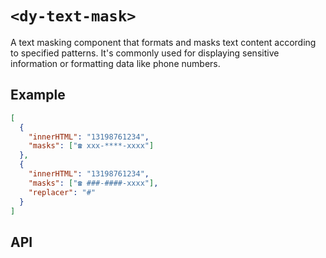 # `<dy-text-mask>`

A text masking component that formats and masks text content according to specified patterns. It's commonly used for displaying sensitive information or formatting data like phone numbers.

## Example

<gbp-example name="dy-text-mask" src="https://esm.sh/duoyun-ui/elements/text-mask">

```json
[
  {
    "innerHTML": "13198761234",
    "masks": ["☎️ xxx-****-xxxx"]
  },
  {
    "innerHTML": "13198761234",
    "masks": ["☎️ ###-####-xxxx"],
    "replacer": "#"
  }
]
```

</gbp-example>

## API

<gbp-api src="/src/elements/text-mask.ts"></gbp-api>
